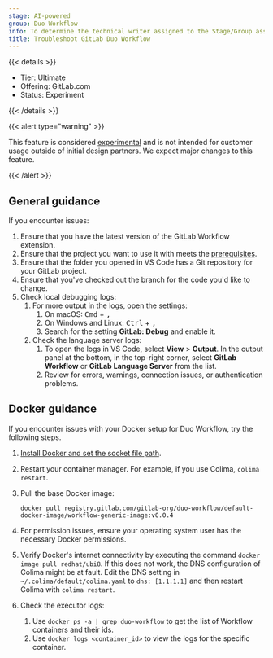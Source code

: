 ```yaml
---
stage: AI-powered
group: Duo Workflow
info: To determine the technical writer assigned to the Stage/Group associated with this page, see https://handbook.gitlab.com/handbook/product/ux/technical-writing/#assignments
title: Troubleshoot GitLab Duo Workflow
---
```


{{< details >}}

- Tier: Ultimate
- Offering: GitLab.com
- Status: Experiment

{{< /details >}}

{{< alert type="warning" >}}

This feature is considered [experimental](../../policy/development_stages_support.md) and is not intended for customer usage outside of initial design partners. We expect major changes to this feature.

{{< /alert >}}

## General guidance

If you encounter issues:

1. Ensure that you have the latest version of the GitLab Workflow extension.
1. Ensure that the project you want to use it with meets the [prerequisites](_index.md#prerequisites).
1. Ensure that the folder you opened in VS Code has a Git repository for your GitLab project.
1. Ensure that you've checked out the branch for the code you'd like to change.
1. Check local debugging logs:
   1. For more output in the logs, open the settings:
      1. On macOS: <kbd>Cmd</kbd> + <kbd>,</kbd>
      1. On Windows and Linux: <kbd>Ctrl</kbd> + <kbd>,</kbd>
      1. Search for the setting **GitLab: Debug** and enable it.
   1. Check the language server logs:
      1. To open the logs in VS Code, select **View** > **Output**. In the output panel at the bottom, in the top-right corner, select **GitLab Workflow** or **GitLab Language Server** from the list.
      1. Review for errors, warnings, connection issues, or authentication problems.

## Docker guidance

If you encounter issues with your Docker setup for Duo Workflow, try the following steps.

1. [Install Docker and set the socket file path](docker_set_up.md#install-docker-and-set-the-socket-file-path).
1. Restart your container manager. For example, if you use Colima, `colima restart`.
1. Pull the base Docker image:

   ```shell
   docker pull registry.gitlab.com/gitlab-org/duo-workflow/default-docker-image/workflow-generic-image:v0.0.4
   ```

1. For permission issues, ensure your operating system user has the necessary Docker permissions.
1. Verify Docker's internet connectivity by executing the command `docker image pull redhat/ubi8`.
   If this does not work, the DNS configuration of Colima might be at fault.
   Edit the DNS setting in `~/.colima/default/colima.yaml` to `dns: [1.1.1.1]` and then restart Colima with `colima restart`.
1. Check the executor logs:
   1. Use `docker ps -a | grep duo-workflow` to get the list of Workflow containers and their ids.
   1. Use `docker logs <container_id>` to view the logs for the specific container.
